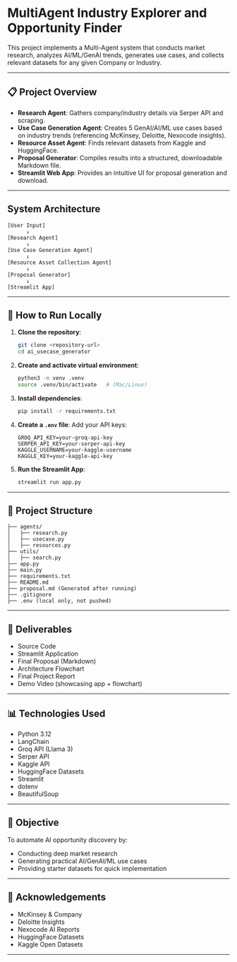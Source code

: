 
# MultiAgent Industry Explorer and Opportunity Finder

This project implements a Multi-Agent system that conducts market research, analyzes AI/ML/GenAI trends, generates use cases, and collects relevant datasets for any given Company or Industry. 

---

## 📋 Project Overview 

- **Research Agent**: Gathers company/industry details via Serper API and scraping.
- **Use Case Generation Agent**: Creates 5 GenAI/AI/ML use cases based on industry trends (referencing McKinsey, Deloitte, Nexocode insights).
- **Resource Asset Agent**: Finds relevant datasets from Kaggle and HuggingFace.
- **Proposal Generator**: Compiles results into a structured, downloadable Markdown file.
- **Streamlit Web App**: Provides an intuitive UI for proposal generation and download.

---

##  System Architecture

```text
[User Input]
      ↓
[Research Agent]
      ↓
[Use Case Generation Agent]
      ↓
[Resource Asset Collection Agent]
      ↓
[Proposal Generator]
      ↓
[Streamlit App]
```

---

## 🚀 How to Run Locally

1. **Clone the repository**:
   ```bash
   git clone <repository-url>
   cd ai_usecase_generator
   ```

2. **Create and activate virtual environment**:
   ```bash
   python3 -m venv .venv
   source .venv/bin/activate   # (Mac/Linux)
   ```

3. **Install dependencies**:
   ```bash
   pip install -r requirements.txt
   ```

4. **Create a `.env` file**:
   Add your API keys:
   ```dotenv
   GROQ_API_KEY=your-groq-api-key
   SERPER_API_KEY=your-serper-api-key
   KAGGLE_USERNAME=your-kaggle-username
   KAGGLE_KEY=your-kaggle-api-key
   ```

5. **Run the Streamlit App**:
   ```bash
   streamlit run app.py
   ```

---

## 📂 Project Structure

```text
├── agents/
│   ├── research.py
│   ├── usecase.py
│   ├── resources.py
├── utils/
│   ├── search.py
├── app.py
├── main.py
├── requirements.txt
├── README.md
├── proposal.md (Generated after running)
├── .gitignore
├── .env (local only, not pushed)
```

---

## 📄 Deliverables

- Source Code
- Streamlit Application
- Final Proposal (Markdown)
- Architecture Flowchart
- Final Project Report
- Demo Video (showcasing app + flowchart)

---

## 📊 Technologies Used

- Python 3.12
- LangChain
- Groq API (Llama 3)
- Serper API
- Kaggle API
- HuggingFace Datasets
- Streamlit
- dotenv
- BeautifulSoup

---

## 🎯 Objective

To automate AI opportunity discovery by:
- Conducting deep market research
- Generating practical AI/GenAI/ML use cases
- Providing starter datasets for quick implementation

---

## 🙌 Acknowledgements

- McKinsey & Company
- Deloitte Insights
- Nexocode AI Reports
- HuggingFace Datasets
- Kaggle Open Datasets

---

